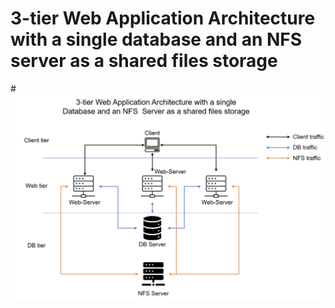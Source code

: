 # 3-tier Web Application Architecture with a single database and an NFS server as a shared files storage

#![ Architecture ](https://github.com/klemzi/3-tierWithNFS/blob/main/Images/architecture.png)
